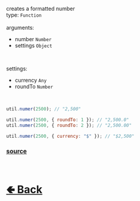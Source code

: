 creates a formatted number<br>
type: `Function`<br><br>
arguments:
- number `Number`
- settings `Object`
<br>

settings:
- currency `Any`
- roundTo `Number`

<br>

```js
util.numer(2500); // "2,500"

util.numer(2500, { roundTo: 1 }); // "2,500.0"
util.numer(2500, { roundTo: 2 }); // "2,500.00"

util.numer(2500, { currency: "$" }); // "$2,500"
```

### [source](https://github.com/paigeroid/noscord.js/blob/main/src/Services/UtilService/custard/numer.js)

<br> <h1> [🢀 Back](https://github.com/paigeroid/noscord.js/wiki/Util) </h1>